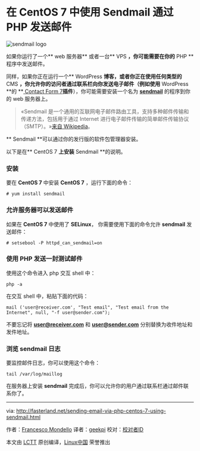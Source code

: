 在 CentOS 7 中使用 Sendmail 通过 PHP 发送邮件
============================================================

 ![sendmail logo](http://fasterland.net/wp-content/uploads/2017/02/sendmail-logo-750x450.png) 

如果你运行了一个** web 服务器** 或者一台** VPS **，你可能需要在你的** PHP ** 程序中发送邮件。

同样，如果你正在运行一个** WordPress **博客，或者你正在使用任何类型的** CMS **，你允许你的访问者通过联系栏向你发送电子邮件（例如使用** WordPress **的 **[ Contact Form 7][3]**插件**），你可能需要安装一个名为 **[sendmail][4]** 的程序到你的 web 服务器上。

>«Sendmail 是一个通用的互联网电子邮件路由工具，支持多种邮件传输和传递方法，包括用于通过 Internet 进行电子邮件传输的简单邮件传输协议（SMTP）。»[来自 Wikipedia][5]。

** Sendmail **可以通过你的发行版的软件包管理器安装。

以下是在** CentOS 7 **上安装** Sendmail **的说明。

### 安装

要在 **CentOS 7** 中安装 **CentOS 7** ，运行下面的命令：

```
# yum install sendmail
```

### 允许服务器可以发送邮件

如果在 **CentOS 7** 中使用了 **SELinux**， 你需要使用下面的命令允许 **sendmail** 发送邮件：

```
# setsebool -P httpd_can_sendmail=on
```

### 使用 PHP 发送一封测试邮件

使用这个命令进入 php 交互 shell 中：

``` 
php -a
```


在交互 shell 中，粘贴下面的代码：

```
mail ('user@receiver.com', "Test email", "Test email from the Internet", null, "-f user@sender.com");
```

不要忘记将 **user@receiver.com** 和 **user@sender.com** 分别替换为收件地址和发件地址。

### 浏览 sendmail 日志

要监控邮件日志，你可以使用这个命令：

```
tail /var/log/maillog
```


在服务器上安装 **sendmail** 完成后，你可以允许你的用户通过联系栏通过邮件联系你了。

--------------------------------------------------------------------------------

via: http://fasterland.net/sending-email-via-php-centos-7-using-sendmail.html

作者：[Francesco Mondello][a]
译者：[geekpi](https://github.com/geekpi)
校对：[校对者ID](https://github.com/校对者ID)

本文由 [LCTT](https://github.com/LCTT/TranslateProject) 原创编译，[Linux中国](https://linux.cn/) 荣誉推出

[a]:http://fasterland.net/
[1]:http://fasterland.net/author/faster3ck
[2]:http://fasterland.net/
[3]:https://wordpress.org/plugins/contact-form-7/
[4]:http://www.sendmail.com/sm/open_source/
[5]:https://en.wikipedia.org/wiki/Sendmail
[6]:http://fasterland.net/category/server-admin
